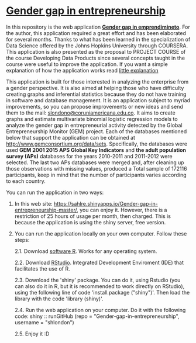 # [Gender gap in entrepreneurship](https://sahlre.shinyapps.io/Gender-gap-in-entrepreneurship-master/)

In this repository is the web application **[Gender gap in emprendimineto](https://sahlre.shinyapps.io/Gender-gap-in-entrepreneurship-master/)**. For the author, this application required a great effort and has been elaborated for several months. Thanks to what has been learned in the specialization of Data Science offered by the Johns Hopkins University through COURSERA. This application is also presented as the proposal to PROJECT COURSE of the course Developing Data Products since several concepts taught in the course were useful to improve the application. If you want a simple explanation of how the application works read [little explanation](https://shlondon.github.io/Gender-gap-in-entrepreneurship/Repro-Pitch-Presentation.html#(1))

This application is built for those interested in analyzing the enterprise from a gender perspective. It is also aimed at helping those who have difficulty creating graphs and inferential statistics because they do not have training in software and database management. It is an application subject to myriad improvements, so you can propose improvements or new ideas and send them to the mail:
slondono@coruniamericana.edu.co. It aims to create graphs and estimate multivariate binomial logistic regression models to analyze the gender gap in entrepreneurial activity detected by the Global Entrepreneurship Monitor (GEM) project. Each of the databases mentioned below that support the application can be obtained at http://www.gemconsortium.org/data/sets. Specifically, the databases were used **GEM 2001 2015 APS Global Key Indicators** and  **the adult population survey (APs)** databases for the years 2010-2011 and 2011-2012 were selected. The last two APs databases were merged and, after cleaning up those observations with missing values, produced a Total sample of 172116 participants, keep in mind that the number of participants varies according to each country.

You can run the application in two ways:

1. In this web site: <https://sahlre.shinyapps.io/Gender-gap-in-entrepreneurship-master/>, you can enjoy it. However, there is a restriction of 25 hours of usage per month, then charged. This is because the application is using the shiny server, free version.
2. You can run the application locally on your own computer. Follow these steps:

	2.1. Download [software R](https://www.r-project.org/). Works for any operating system.

	2.2. Download [RStudio](https://www.rstudio.com/). Integrated Development Enviroment (IDE) that facilitates the use of R.

	2.3. Download the 'shiny' package. You can do it, using Rstudio (you can also do it in R, but it is recommended to work directly on RStudio), using the following line of code 'install.package ("shiny")'. Then load the library with the code 'library (shiny)'.

	2.4. Run the web application on your computer. Do it with the following code: shiny :: runGitHub (repo = "Gender-gap-in-entrepreneurship", username = "shlondon")	

	2.5. Enjoy it   :D

